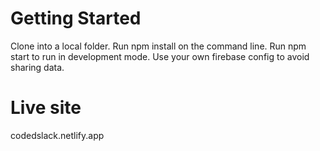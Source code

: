 # Getting Started

Clone into a local folder.
Run npm install on the command line.
Run npm start to run in development mode.
Use your own firebase config to avoid sharing data.

# Live site

codedslack.netlify.app